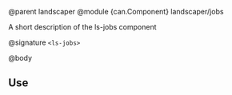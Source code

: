 @parent landscaper
@module {can.Component} landscaper/jobs <ls-jobs>

A short description of the ls-jobs component

@signature `<ls-jobs>`

@body

## Use


